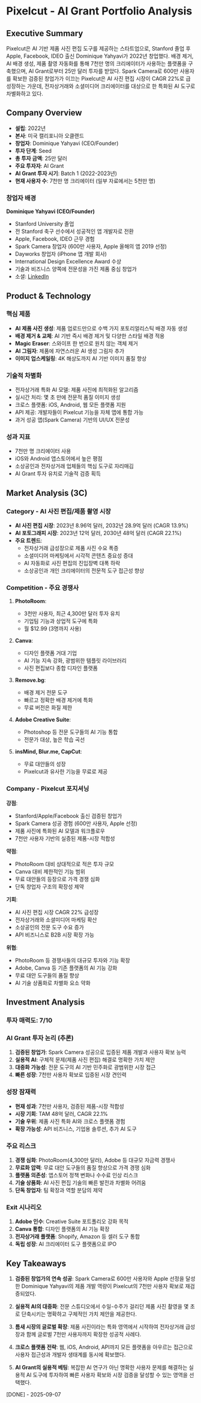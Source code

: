 # Pixelcut - AI Grant Portfolio Analysis

## Executive Summary
Pixelcut은 AI 기반 제품 사진 편집 도구를 제공하는 스타트업으로, Stanford 졸업 후 Apple, Facebook, IDEO 출신 Dominique Yahyavi가 2022년 창업했다. 배경 제거, AI 배경 생성, 제품 촬영 자동화를 통해 7천만 명의 크리에이터가 사용하는 플랫폼을 구축했으며, AI Grant로부터 25만 달러 투자를 받았다. Spark Camera로 600만 사용자를 확보한 검증된 창업가가 이끄는 Pixelcut은 AI 사진 편집 시장이 CAGR 22%로 급성장하는 가운데, 전자상거래와 소셜미디어 크리에이터를 대상으로 한 특화된 AI 도구로 차별화하고 있다.

## Company Overview
- **설립**: 2022년
- **본사**: 미국 캘리포니아 오클랜드
- **창업자**: Dominique Yahyavi (CEO/Founder)
- **투자 단계**: Seed
- **총 투자 금액**: 25만 달러
- **주요 투자자**: AI Grant
- **AI Grant 투자 시기**: Batch 1 (2022-2023년)
- **현재 사용자 수**: 7천만 명 크리에이터 (일부 자료에서는 5천만 명)

### 창업자 배경
**Dominique Yahyavi (CEO/Founder)**
- Stanford University 졸업
- 전 Stanford 축구 선수에서 성공적인 앱 개발자로 전환
- Apple, Facebook, IDEO 근무 경험
- Spark Camera 창업자 (600만 사용자, Apple 올해의 앱 2019 선정)
- Dayworks 창업자 (iPhone 앱 개발 회사)
- International Design Excellence Award 수상
- 기술과 비즈니스 양쪽에 전문성을 가진 제품 중심 창업가
- 소셜: [LinkedIn](https://www.linkedin.com/in/dyahyavi/)

## Product & Technology

### 핵심 제품
- **AI 제품 사진 생성**: 제품 업로드만으로 수백 가지 포토리얼리스틱 배경 자동 생성
- **배경 제거 & 교체**: AI 기반 즉시 배경 제거 및 다양한 스타일 배경 적용
- **Magic Eraser**: 스와이프 한 번으로 원치 않는 객체 제거
- **AI 그림자**: 제품에 자연스러운 AI 생성 그림자 추가
- **이미지 업스케일링**: 4K 해상도까지 AI 기반 이미지 품질 향상

### 기술적 차별화
- 전자상거래 특화 AI 모델: 제품 사진에 최적화된 알고리즘
- 실시간 처리: 몇 초 만에 전문적 품질 이미지 생성
- 크로스 플랫폼: iOS, Android, 웹 모든 플랫폼 지원
- API 제공: 개발자들이 Pixelcut 기능을 자체 앱에 통합 가능
- 과거 성공 앱(Spark Camera) 기반의 UI/UX 전문성

### 성과 지표
- 7천만 명 크리에이터 사용
- iOS와 Android 앱스토어에서 높은 평점
- 소상공인과 전자상거래 업체들의 핵심 도구로 자리매김
- AI Grant 투자 유치로 기술적 검증 획득

## Market Analysis (3C)

### Category - AI 사진 편집/제품 촬영 시장
- **AI 사진 편집 시장**: 2023년 8.96억 달러, 2032년 28.9억 달러 (CAGR 13.9%)
- **AI 포토그래피 시장**: 2023년 12억 달러, 2030년 48억 달러 (CAGR 22.1%)
- **주요 트렌드**:
  - 전자상거래 급성장으로 제품 사진 수요 폭증
  - 소셜미디어 마케팅에서 시각적 콘텐츠 중요성 증대
  - AI 자동화로 사진 편집의 진입장벽 대폭 하락
  - 소상공인과 개인 크리에이터의 전문적 도구 접근성 향상

### Competition - 주요 경쟁사
1. **PhotoRoom**:
   - 3천만 사용자, 최근 4,300만 달러 투자 유치
   - 기업팀 기능과 상업적 도구에 특화
   - 월 $12.99 (3명까지 사용)

2. **Canva**:
   - 디자인 플랫폼 거대 기업
   - AI 기능 지속 강화, 광범위한 템플릿 라이브러리
   - 사진 편집보다 종합 디자인 플랫폼

3. **Remove.bg**:
   - 배경 제거 전문 도구
   - 빠르고 정확한 배경 제거에 특화
   - 무료 버전은 화질 제한

4. **Adobe Creative Suite**:
   - Photoshop 등 전문 도구들의 AI 기능 통합
   - 전문가 대상, 높은 학습 곡선

5. **insMind, Blur.me, CapCut**:
   - 무료 대안들의 성장
   - Pixelcut과 유사한 기능을 무료로 제공

### Company - Pixelcut 포지셔닝
**강점**:
- Stanford/Apple/Facebook 출신 검증된 창업가
- Spark Camera 성공 경험 (600만 사용자, Apple 선정)
- 제품 사진에 특화된 AI 모델과 워크플로우
- 7천만 사용자 기반의 실증된 제품-시장 적합성

**약점**:
- PhotoRoom 대비 상대적으로 적은 투자 규모
- Canva 대비 제한적인 기능 범위
- 무료 대안들의 등장으로 가격 경쟁 심화
- 단독 창업자 구조의 확장성 제약

**기회**:
- AI 사진 편집 시장 CAGR 22% 급성장
- 전자상거래와 소셜미디어 마케팅 확산
- 소상공인의 전문 도구 수요 증가
- API 비즈니스로 B2B 시장 확장 가능

**위협**:
- PhotoRoom 등 경쟁사들의 대규모 투자와 기능 확장
- Adobe, Canva 등 기존 플랫폼의 AI 기능 강화
- 무료 대안 도구들의 품질 향상
- AI 기술 상품화로 차별화 요소 약화

## Investment Analysis

### 투자 매력도: 7/10

### AI Grant 투자 논리 (추론)
1. **검증된 창업가**: Spark Camera 성공으로 입증된 제품 개발과 사용자 확보 능력
2. **실용적 AI**: 구체적 문제(제품 사진 편집) 해결로 명확한 가치 제안
3. **대중화 가능성**: 전문 도구의 AI 기반 민주화로 광범위한 시장 접근
4. **빠른 성장**: 7천만 사용자 확보로 입증된 시장 견인력

### 성장 잠재력
- **현재 성과**: 7천만 사용자, 검증된 제품-시장 적합성
- **시장 기회**: TAM 48억 달러, CAGR 22.1%
- **기술 우위**: 제품 사진 특화 AI와 크로스 플랫폼 경험
- **확장 가능성**: API 비즈니스, 기업용 솔루션, 추가 AI 도구

### 주요 리스크
1. **경쟁 심화**: PhotoRoom(4,300만 달러), Adobe 등 대규모 자금력 경쟁사
2. **무료화 압력**: 무료 대안 도구들의 품질 향상으로 가격 경쟁 심화
3. **플랫폼 의존성**: 앱스토어 정책 변화나 수수료 인상 리스크
4. **기술 상품화**: AI 사진 편집 기술의 빠른 발전과 차별화 어려움
5. **단독 창업자**: 팀 확장과 역할 분담의 제약

### Exit 시나리오
1. **Adobe 인수**: Creative Suite 포트폴리오 강화 목적
2. **Canva 통합**: 디자인 플랫폼의 AI 기능 확장
3. **전자상거래 플랫폼**: Shopify, Amazon 등 셀러 도구 통합
4. **독립 성장**: AI 크리에이터 도구 플랫폼으로 IPO

## Key Takeaways

1. **검증된 창업가의 연속 성공**: Spark Camera로 600만 사용자와 Apple 선정을 달성한 Dominique Yahyavi의 제품 개발 역량이 Pixelcut의 7천만 사용자 확보로 재검증되었다.

2. **실용적 AI의 대중화**: 전문 스튜디오에서 수일-수주가 걸리던 제품 사진 촬영을 몇 초로 단축시키는 명확하고 구체적인 가치 제안을 제공한다.

3. **틈새 시장의 글로벌 확장**: 제품 사진이라는 특화 영역에서 시작하여 전자상거래 급성장과 함께 글로벌 7천만 사용자까지 확장한 성공적 사례다.

4. **크로스 플랫폼 전략**: 웹, iOS, Android, API까지 모든 플랫폼을 아우르는 접근으로 사용자 접근성과 개발자 생태계를 동시에 확보했다.

5. **AI Grant의 실용적 베팅**: 복잡한 AI 연구가 아닌 명확한 사용자 문제를 해결하는 실용적 AI 도구에 투자하여 빠른 사용자 확보와 시장 검증을 달성할 수 있는 영역을 선택했다.

[DONE] - 2025-09-07